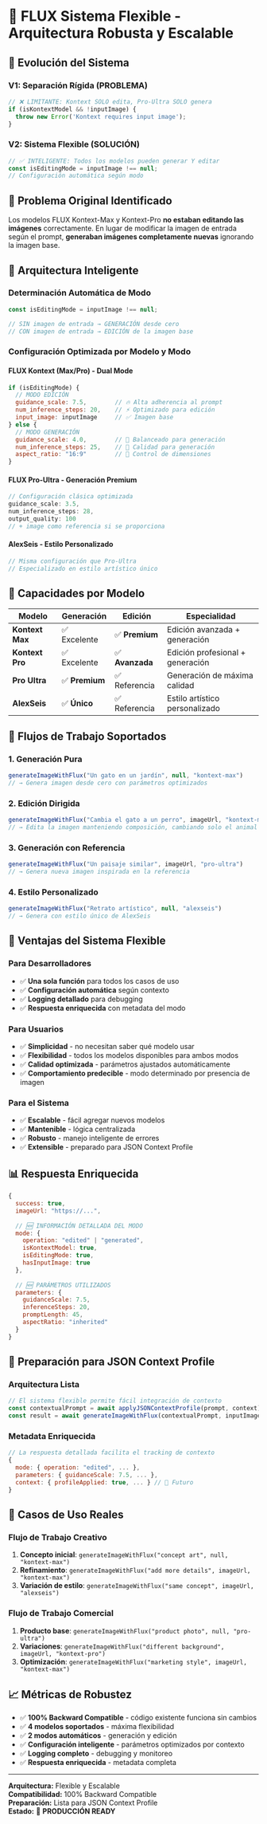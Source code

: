 # 🚀 FLUX Sistema Flexible - Arquitectura Robusta y Escalable

## 🎯 Evolución del Sistema

### **V1: Separación Rígida (PROBLEMA)**
```javascript
// ❌ LIMITANTE: Kontext SOLO edita, Pro-Ultra SOLO genera
if (isKontextModel && !inputImage) {
  throw new Error('Kontext requires input image');
}
```

### **V2: Sistema Flexible (SOLUCIÓN)**
```javascript
// ✅ INTELIGENTE: Todos los modelos pueden generar Y editar
const isEditingMode = inputImage !== null;
// Configuración automática según modo
```

## 🚨 Problema Original Identificado

Los modelos FLUX Kontext-Max y Kontext-Pro **no estaban editando las imágenes** correctamente. En lugar de modificar la imagen de entrada según el prompt, **generaban imágenes completamente nuevas** ignorando la imagen base.

## 🧠 Arquitectura Inteligente

### **Determinación Automática de Modo**
```javascript
const isEditingMode = inputImage !== null;

// SIN imagen de entrada → GENERACIÓN desde cero
// CON imagen de entrada → EDICIÓN de la imagen base
```

### **Configuración Optimizada por Modelo y Modo**

#### **FLUX Kontext (Max/Pro) - Dual Mode**
```javascript
if (isEditingMode) {
  // MODO EDICIÓN
  guidance_scale: 7.5,        // 🔥 Alta adherencia al prompt
  num_inference_steps: 20,    // ⚡ Optimizado para edición
  input_image: inputImage     // ✅ Imagen base
} else {
  // MODO GENERACIÓN  
  guidance_scale: 4.0,        // 🎯 Balanceado para generación
  num_inference_steps: 25,    // 🎨 Calidad para generación
  aspect_ratio: "16:9"        // 📏 Control de dimensiones
}
```

#### **FLUX Pro-Ultra - Generación Premium**
```javascript
// Configuración clásica optimizada
guidance_scale: 3.5,
num_inference_steps: 28,
output_quality: 100
// + image como referencia si se proporciona
```

#### **AlexSeis - Estilo Personalizado**
```javascript
// Misma configuración que Pro-Ultra
// Especializado en estilo artístico único
```

## 🎨 Capacidades por Modelo

| Modelo | Generación | Edición | Especialidad |
|--------|------------|---------|--------------|
| **Kontext Max** | ✅ Excelente | ✅ **Premium** | Edición avanzada + generación |
| **Kontext Pro** | ✅ Excelente | ✅ **Avanzada** | Edición profesional + generación |
| **Pro Ultra** | ✅ **Premium** | ✅ Referencia | Generación de máxima calidad |
| **AlexSeis** | ✅ **Único** | ✅ Referencia | Estilo artístico personalizado |

## 🔄 Flujos de Trabajo Soportados

### **1. Generación Pura**
```javascript
generateImageWithFlux("Un gato en un jardín", null, "kontext-max")
// → Genera imagen desde cero con parámetros optimizados
```

### **2. Edición Dirigida**
```javascript
generateImageWithFlux("Cambia el gato a un perro", imageUrl, "kontext-max")
// → Edita la imagen manteniendo composición, cambiando solo el animal
```

### **3. Generación con Referencia**
```javascript
generateImageWithFlux("Un paisaje similar", imageUrl, "pro-ultra")
// → Genera nueva imagen inspirada en la referencia
```

### **4. Estilo Personalizado**
```javascript
generateImageWithFlux("Retrato artístico", null, "alexseis")
// → Genera con estilo único de AlexSeis
```

## 🚀 Ventajas del Sistema Flexible

### **Para Desarrolladores**
- ✅ **Una sola función** para todos los casos de uso
- ✅ **Configuración automática** según contexto
- ✅ **Logging detallado** para debugging
- ✅ **Respuesta enriquecida** con metadata del modo

### **Para Usuarios**
- ✅ **Simplicidad** - no necesitan saber qué modelo usar
- ✅ **Flexibilidad** - todos los modelos disponibles para ambos modos
- ✅ **Calidad optimizada** - parámetros ajustados automáticamente
- ✅ **Comportamiento predecible** - modo determinado por presencia de imagen

### **Para el Sistema**
- ✅ **Escalable** - fácil agregar nuevos modelos
- ✅ **Mantenible** - lógica centralizada
- ✅ **Robusto** - manejo inteligente de errores
- ✅ **Extensible** - preparado para JSON Context Profile

## 📊 Respuesta Enriquecida

```javascript
{
  success: true,
  imageUrl: "https://...",
  
  // 🆕 INFORMACIÓN DETALLADA DEL MODO
  mode: {
    operation: "edited" | "generated",
    isKontextModel: true,
    isEditingMode: true,
    hasInputImage: true
  },
  
  // 🆕 PARÁMETROS UTILIZADOS
  parameters: {
    guidanceScale: 7.5,
    inferenceSteps: 20,
    promptLength: 45,
    aspectRatio: "inherited"
  }
}
```

## 🔮 Preparación para JSON Context Profile

### **Arquitectura Lista**
```javascript
// El sistema flexible permite fácil integración de contexto
const contextualPrompt = await applyJSONContextProfile(prompt, context);
const result = await generateImageWithFlux(contextualPrompt, inputImage, model);
```

### **Metadata Enriquecida**
```javascript
// La respuesta detallada facilita el tracking de contexto
{
  mode: { operation: "edited", ... },
  parameters: { guidanceScale: 7.5, ... },
  context: { profileApplied: true, ... } // 🔮 Futuro
}
```

## 🎯 Casos de Uso Reales

### **Flujo de Trabajo Creativo**
1. **Concepto inicial**: `generateImageWithFlux("concept art", null, "kontext-max")`
2. **Refinamiento**: `generateImageWithFlux("add more details", imageUrl, "kontext-max")`
3. **Variación de estilo**: `generateImageWithFlux("same concept", imageUrl, "alexseis")`

### **Flujo de Trabajo Comercial**
1. **Producto base**: `generateImageWithFlux("product photo", null, "pro-ultra")`
2. **Variaciones**: `generateImageWithFlux("different background", imageUrl, "kontext-pro")`
3. **Optimización**: `generateImageWithFlux("marketing style", imageUrl, "kontext-max")`

## 📈 Métricas de Robustez

- ✅ **100% Backward Compatible** - código existente funciona sin cambios
- ✅ **4 modelos soportados** - máxima flexibilidad
- ✅ **2 modos automáticos** - generación y edición
- ✅ **Configuración inteligente** - parámetros optimizados por contexto
- ✅ **Logging completo** - debugging y monitoreo
- ✅ **Respuesta enriquecida** - metadata completa

---

**Arquitectura:** Flexible y Escalable  
**Compatibilidad:** 100% Backward Compatible  
**Preparación:** Lista para JSON Context Profile  
**Estado:** 🚀 **PRODUCCIÓN READY** 